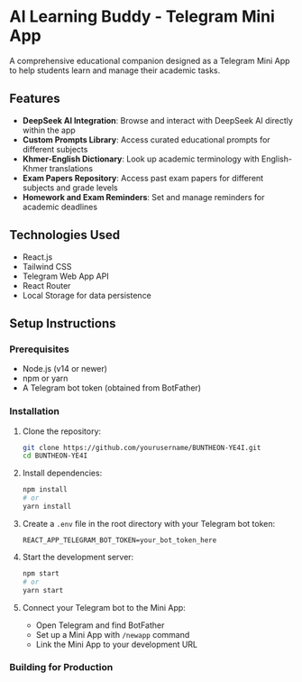 # AI Learning Buddy - Telegram Mini App

A comprehensive educational companion designed as a Telegram Mini App to help students learn and manage their academic tasks.

## Features

- **DeepSeek AI Integration**: Browse and interact with DeepSeek AI directly within the app
- **Custom Prompts Library**: Access curated educational prompts for different subjects
- **Khmer-English Dictionary**: Look up academic terminology with English-Khmer translations
- **Exam Papers Repository**: Access past exam papers for different subjects and grade levels
- **Homework and Exam Reminders**: Set and manage reminders for academic deadlines

## Technologies Used

- React.js
- Tailwind CSS
- Telegram Web App API
- React Router
- Local Storage for data persistence

## Setup Instructions

### Prerequisites

- Node.js (v14 or newer)
- npm or yarn
- A Telegram bot token (obtained from BotFather)

### Installation

1. Clone the repository:
   ```bash
   git clone https://github.com/yourusername/BUNTHEON-YE4I.git
   cd BUNTHEON-YE4I
   ```

2. Install dependencies:
   ```bash
   npm install
   # or
   yarn install
   ```

3. Create a `.env` file in the root directory with your Telegram bot token:
   ```
   REACT_APP_TELEGRAM_BOT_TOKEN=your_bot_token_here
   ```

4. Start the development server:
   ```bash
   npm start
   # or
   yarn start
   ```

5. Connect your Telegram bot to the Mini App:
   - Open Telegram and find BotFather
   - Set up a Mini App with `/newapp` command
   - Link the Mini App to your development URL

### Building for Production

